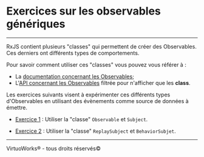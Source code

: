 # Exercices sur les observables génériques

---

RxJS contient plusieurs "classes" qui permettent de créer des Observables. Ces derniers ont différents types de comportements.

Pour savoir comment utiliser ces "classes" vous pouvez vous référer à :

* La [documentation concernant les Observables](https://rxjs-dev.firebaseapp.com/guide/observable);
* L'[API concernant les Observables](https://rxjs-dev.firebaseapp.com/api?type=class) filtrée pour n'afficher que les __class__.

Les exercices suivants visent à expérimenter ces différents types d'Observables en utilisant des évènements comme source de données à émettre.

* [Exercice 1](./exercice-01/README.md) : Utiliser la "classe" `Observable` et `Subject`.

* [Exercice 2](./exercice-02/README.md)  : Utiliser la "classe" `ReplaySubject` et `BehaviorSubjet`.

---

VirtuoWorks® - tous droits réservés©